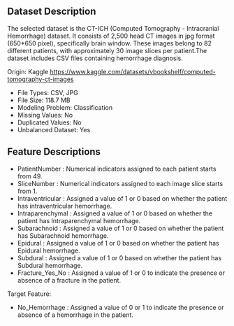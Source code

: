 ## Dataset Description

The selected dataset is the CT-ICH (Computed Tomography - Intracranial Hemorrhage) dataset. It consists of 2,500 head CT images in jpg format (650*650 pixel), specifically brain window. These images belong to 82 different patients, with approximately 30 image slices per patient.The dataset includes CSV files containing hemorrhage diagnosis. 

Origin: Kaggle https://www.kaggle.com/datasets/vbookshelf/computed-tomography-ct-images

* File Types: CSV, JPG
* File Size: 118.7 MB
* Modeling Problem: Classification
* Missing Values: No
* Duplicated Values: No
* Unbalanced Dataset: Yes 

## Feature Descriptions

* PatientNumber : Numerical indicators assigned to each patient starts from 49.
* SliceNumber :  Numerical indicators assigned to each image slice starts from 1. 
* Intraventricular : Assigned a value of 1 or 0 based on whether the patient has intraventricular hemorrhage.
* Intraparenchymal : Assigned a value of 1 or 0 based on whether the patient has Intraparenchymal hemorrhage.
* Subarachnoid : Assigned a value of 1 or 0 based on whether the patient has Subarachnoid hemorrhage.
* Epidural : Assigned a value of 1 or 0 based on whether the patient has Epidural hemorrhage.
* Subdural : Assigned a value of 1 or 0 based on whether the patient has Subdural hemorrhage.
* Fracture_Yes_No : Assigned a value of 1 or 0 to indicate the presence or absence of a fracture in the patient.

Target Feature:
* No_Hemorrhage : Assigned a value of 0 or 1 to indicate the presence or absence of a hemorrhage in the patient.

